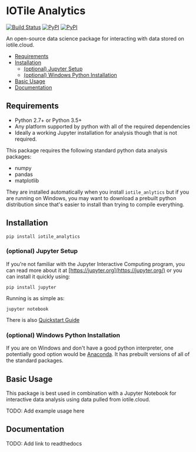 # IOTile Analytics

[![Build Status](https://travis-ci.org/iotile/iotile_analytics.svg?branch=master)](https://travis-ci.org/iotile/iotile_analytics)
[![PyPI](https://img.shields.io/pypi/v/iotile_analytics.svg?style=plastic)](https://pypi.python.org/pypi/iotile-analytics)
[![PyPI](https://img.shields.io/pypi/pyversions/iotile_analytics.svg?style=plastic)](https://github.com/iotile/iotile_analytics)

An open-source data science package for interacting with data stored on
iotile.cloud.  

<!-- MarkdownTOC autolink="true" bracket="round"-->

- [Requirements](#requirements)
- [Installation](#installation)
    - [\(optional\) Jupyter Setup](#optional-jupyter-setup)
    - [\(optional\) Windows Python Installation](#optional-windows-python-installation)
- [Basic Usage](#basic-usage)
- [Documentation](#documentation)

<!-- /MarkdownTOC -->


## Requirements

- Python 2.7+ or Python 3.5+
- Any platform supported by python with all of the required dependencies
- Ideally a working Jupyter installation for analysis though that is not
  required.

This package requires the following standard python data analysis packages:

- numpy
- pandas
- matplotlib

They are installed automatically when you install `iotile_anlytics` but if you
are running on Windows, you may want to download a prebuilt python distribution
since that's easier to install than trying to compile everything.

## Installation

```shell
pip install iotile_analytics
```

### (optional) Jupyter Setup

If you're not familiar with the Jupyter Interactive Computing program, you can
read more about it at [https://jupyter.org](https://jupyter.org/) or you can
install it quickly using:

```
pip install jupyter
```

Running is as simple as:

```
jupyter notebook
```

There is also [Quickstart Guide](https://jupyter.readthedocs.io/en/latest/content-quickstart.html)

### (optional) Windows Python Installation

If you are on Windows and don't have a good python interpreter, one potentially
good option would be [Anaconda](https://www.anaconda.com/download/).  It has
prebuilt versions of all of the standard packages.  

## Basic Usage

This package is best used in combination with a Jupyter Notebook for
interactive data analysis using data pulled from iotile.cloud.  

TODO: Add example usage here

## Documentation

TODO: Add link to readthedocs
